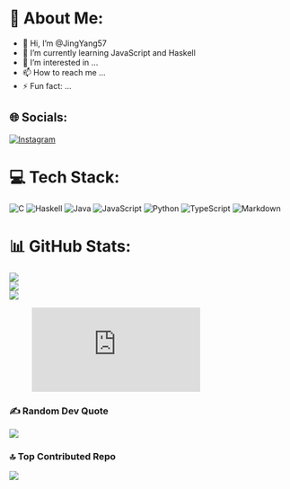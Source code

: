 <!---
JingYang57/JingYang57 is a ✨ special ✨ repository because its `README.md` (this file) appears on your GitHub profile.
You can click the Preview link to take a look at your changes.
--->
# 💫 About Me:
- 👋 Hi, I’m @JingYang57
- 🌱 I’m currently learning JavaScript and Haskell
- 👀 I’m interested in ...
- 📫 How to reach me ...
- ⚡ Fun fact: ...


## 🌐 Socials:
[![Instagram](https://img.shields.io/badge/Instagram-%23E4405F.svg?logo=Instagram&logoColor=white)](https://instagram.com/jingyangg_26) 

# 💻 Tech Stack:
![C](https://img.shields.io/badge/c-%2300599C.svg?style=for-the-badge&logo=c&logoColor=white) ![Haskell](https://img.shields.io/badge/Haskell-5e5086?style=for-the-badge&logo=haskell&logoColor=white) ![Java](https://img.shields.io/badge/java-%23ED8B00.svg?style=for-the-badge&logo=openjdk&logoColor=white) ![JavaScript](https://img.shields.io/badge/javascript-%23323330.svg?style=for-the-badge&logo=javascript&logoColor=%23F7DF1E) ![Python](https://img.shields.io/badge/python-3670A0?style=for-the-badge&logo=python&logoColor=ffdd54) ![TypeScript](https://img.shields.io/badge/typescript-%23007ACC.svg?style=for-the-badge&logo=typescript&logoColor=white) ![Markdown](https://img.shields.io/badge/markdown-%23000000.svg?style=for-the-badge&logo=markdown&logoColor=white)
# 📊 GitHub Stats:
![](https://github-readme-stats.vercel.app/api?username=JingYang57&theme=ayu-mirage&hide_border=true&include_all_commits=true&count_private=true)<br/>
![](https://github-readme-streak-stats.herokuapp.com/?user=JingYang57&theme=ayu-mirage&hide_border=true)<br/>
![](https://github-readme-stats.vercel.app/api/top-langs/?username=JingYang57&theme=ayu-mirage&hide_border=true&include_all_commits=true&count_private=true&layout=compact)
<figure><embed src="https://wakatime.com/share/@caa98914-925f-45e1-bcb2-7f7a718a2c94/a520c4f5-7921-46fd-a92c-e9633e20f998.svg"></embed></figure>

### ✍️ Random Dev Quote
![](https://quotes-github-readme.vercel.app/api?type=horizontal&theme=radical)

### 🔝 Top Contributed Repo
![](https://github-contributor-stats.vercel.app/api?username=JingYang57&limit=5&theme=ayu-mirage&combine_all_yearly_contributions=true)

<!-- Proudly created with GPRM ( https://gprm.itsvg.in ) -->
